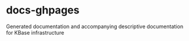 # docs-ghpages
Generated documentation and accompanying descriptive documentation for KBase infrastructure
